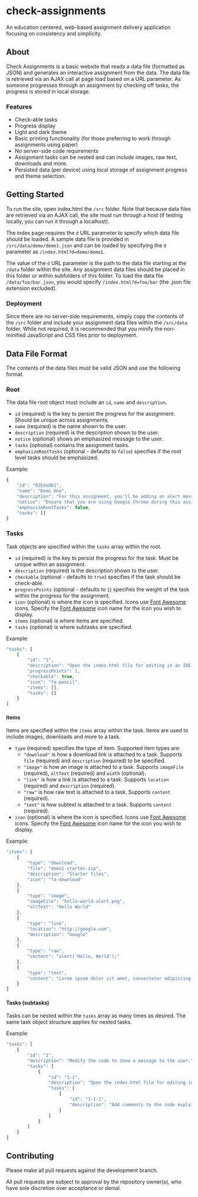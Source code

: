 # check-assignments
An education centered, web-based assignment delivery application focusing on consistency and simplicity.

## About
Check Assignments is a basic website that reads a data file (formatted as JSON) and generates an interactive assignment from the data. The data file is retrieved via an AJAX call at page load based on a URL parameter. As someone progresses through an assignment by checking off tasks, the progress is stored in local storage.

### Features
* Check-able tasks
* Progress display
* Light and dark theme
* Basic printing functionality (for those preferring to work through assignments using paper)
* No server-side code requirements
* Assignment tasks can be nested and can include images, raw text, downloads and more. 
* Persisted data (per device) using local storage of assignment progress and theme selection.
    
## Getting Started
To run the site, open index.html the `/src` folder. Note that because data files are retrieved via an AJAX call, the site must run through a host (if testing locally, you can run it through a localhost).

The index page requires the `d` URL parameter to specify which data file should be loaded. A sample data file is provided in `/src/data/demo/demo1.json` and can be loaded by specifying the `d` parameter as `/index.html?d=demo/demo1`.

The value of the `d` URL parameter is the path to the data file starting at the `/data` folder within the site. Any assignment data files should be placed in this folder or within subfolders of this folder. To load the data file `/data/foo/bar.json`, you would specify `/index.html?d=foo/bar` (the .json file extension excluded).


### Deployment
Since there are no server-side requirements, simply copy the contents of the `/src` folder and include your assignment data files within the `/src/data` folder. While not required, it is recommended that you minify the non-minified JavaScript and CSS files prior to deployment.

## Data File Format
The contents of the data files must be valid JSON and use the following format.

### Root
The data file root object must include an `id`, `name` and `description`. 
* `id` (required) is the key to persist the progress for the assignment. Should be unique across assignments.
* `name` (required) is the name shown to the user.
* `description` (required) is the description shown to the user.
* `notice` (optional) shows an emphasized message to the user.
* `tasks` (optional) contains the assignment tasks.
* `emphasizeRootTasks` (optional - defaults to `false`) specifies if the root level tasks should be emphasized.

Example:

```javascript
{
    "id": "02b5edb1",
    "name": "Demo One",
    "description": "For this assignment, you'll be adding an alert message to a simple JavaScript application.",
    "notice": "Ensure that you are using Google Chrome during this assignment.",
    "emphasizeRootTasks": false,
    "tasks": []
}
```

### Tasks
Task objects are specified within the `tasks` array within the root.
* `id` (required) is the key to persist the progress for the task. Must be unique within an assignment.
* `description` (required) is the description shown to the user.
* `checkable` (optional - defaults to `true`) specifies if the task should be check-able.
* `progressPoints` (optional - defaults to `1`) specifies the weight of the task within the progress for the assignment.
* `icon` (optional) is where the icon is specified. Icons use [Font Awesome](http://fontawesome.io/icons/) icons. Specify the [Font Awesome](http://fontawesome.io/icons/) icon name for the icon you wish to display.
* `items` (optional) is where items are specified. 
* `tasks` (optional) is where subtasks are specified.

Example:
```javascript
"tasks": [
    {
        "id": "1",
        "description": "Open the index.html file for editing in an IDE.",
        "progressPoints": 1,
        "checkable": true,
        "icon": "fa-pencil",
        "items": [],
        "tasks": []
    }
]
```

#### Items
Items are specified within the `items` array within the task. Items are used to include images, downloads and more to a task. 
* `type` (required) specifies the type of item. Supported item types are:
    *  `"download"` is how a download link is attached to a task. Supports `file` (required) and `description` (required) to be specified.
    *  `"image"` is how an image is attached to a task. Supports `imageFile` (required), `altText` (required) and `width` (optional).
    *  `"link"` is how a link is attached to a task. Supports `location` (required) and `description` (required).
    *  `"raw"` is how raw text is attached to a task. Supports `content` (required).
    *  `"text"` is how subtext is attached to a task. Supports `content` (required).
* `icon` (optional) is where the icon is specified. Icons use [Font Awesome](http://fontawesome.io/icons/) icons. Specify the [Font Awesome](http://fontawesome.io/icons/) icon name for the icon you wish to display.    

Example:
```javascript
"items": [
    {
        "type": "download",
        "file": "demo1-starter.zip",
        "description": "Starter files",
        "icon": "fa-download"
    },
    {
        "type": "image",
        "imageFile": "hello-world-alert.png",
        "altText": "Hello World"
    },
    {
        "type": "link",
        "location": "http://google.com",
        "description": "Google"
    },
    {
        "type": "raw",
        "content": "alert('Hello, World');"
    },
    {
        "type": "text",
        "content": "Lorem ipsum dolor sit amet, consectetur adipiscing elit, sed do eiusmod tempor incididunt"
    }
]
```
#### Tasks (subtasks)
Tasks can be nested within the `tasks` array as many times as desired. The same task object structure applies for nested tasks.

Example:
```javascript
"tasks": [
    {
        "id": "1",
        "description": "Modify the code to show a message to the user.",
        "tasks": [
        	{
                "id": "1-1",
                "description": "Open the index.html file for editing in an IDE.",
                "tasks": [
                    {
                        "id": "1-1-1",
                        "description": "Add comments to the code explaining what it does."
                    }
                ]
    		}
        ]
    }
]
```
## Contributing
Please make all pull requests against the development branch.

All pull requests are subject to approval by the repository owner(s), who have sole discretion over acceptance or denial.
